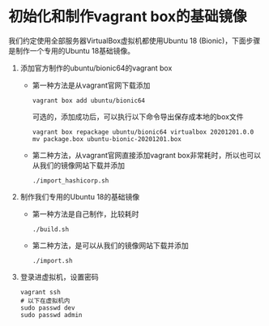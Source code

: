 # 初始化和制作vagrant box的基础镜像

  我们约定使用全部服务器VirtualBox虚拟机都使用Ubuntu 18 (Bionic)，下面步骤是制作一个专用的Ubuntu 18基础镜像。

1. 添加官方制作的ubuntu/bionic64的vagrant box

   - 第一种方法是从vagrant官网下载添加

     `vagrant box add ubuntu/bionic64`

     可选的，添加成功后，可以执行以下命令导出保存成本地的box文件

     ```shell
     vagrant box repackage ubuntu/bionic64 virtualbox 20201201.0.0
     mv package.box ubuntu-bionic-20201201.box
     ```

   - 第二种方法，从vagrant官网直接添加vagrant box非常耗时，所以也可以从我们的镜像网站下载并添加

     `./import_hashicorp.sh`

2. 制作我们专用的Ubuntu 18的基础镜像

   - 第一种方法是自己制作，比较耗时

     `./build.sh`

   - 第二种方法，是可以从我们的镜像网站下载并添加

     `./import.sh`

3. 登录进虚拟机，设置密码

   ```shell
   vagrant ssh
   # 以下在虚拟机内
   sudo passwd dev
   sudo passwd admin
   ```
